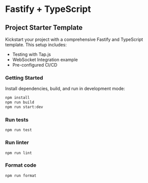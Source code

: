 # Fastify + TypeScript

## Project Starter Template

Kickstart your project with a comprehensive Fastify and TypeScript template. This setup includes:

- Testing with Tap.js
- WebSocket Integration example
- Pre-configured CI/CD

### Getting Started

Install dependencies, build, and run in development mode:

```bash
npm install
npm run build
npm run start:dev
```

### Run tests

```
npm run test
```

### Run linter

```
npm run lint
```

### Format code

```
npm run format
```
